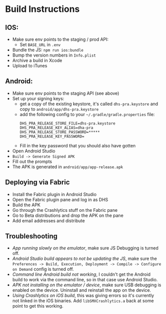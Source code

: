 # Build Instructions

## IOS:

- Make sure env points to the staging / prod API:
  * Set `BASE_URL` in `.env`
- Bundle the JS: `npm run ios:bundle`
- Bump the version numbers in `Info.plist`
- Archive a build in Xcode
- Upload to iTunes

## Android:
- Make sure env points to the staging API (see above)
- Set up your signing keys:
  - get a copy of the existing keystore, it's called `dhs-pra.keystore` and copy to `android/app/dhs-pra.keystore`
  - add the following config to your `~/.gradle/gradle.properties` file:
    ```
    DHS_PRA_RELEASE_STORE_FILE=dhs-pra.keystore
    DHS_PRA_RELEASE_KEY_ALIAS=dha-pra
    DHS_PRA_RELEASE_STORE_PASSWORD=*****
    DHS_PRA_RELEASE_KEY_PASSWORD=
    ```
  - Fill in the key password that you should also have gotten
- Open Android Studio
- `Build -> Generate Signed APK`
- Fill out the prompts
- The APK is generated in `android/app/app-release.apk`

## Deploying via Fabric
- Install the Fabric plugin in Android Studio
- Open the Fabric plugin pane and log in as DHS
- Build the APK
- Go through the Crashlytics stuff on the Fabric pane
- Go to Beta distributions and drop the APK on the pane
- Add email addresses and distribute

## Troubleshooting

- *App running slowly on the emulator*, make sure JS Debugging is turned off.
- *Android Studio build appears to not be updating the JS*, make sure the `Preferences -> Build, Execution, Deployment -> Compile -> Configure on Demand` config is turned off.
- *Command line Android build not working*, I couldn't get the Android build to work via the command line, so in that case use Android Studio.
- *APK not installing on the emulator / device*, make sure USB debugging is enabled on the device. Uninstall and reinstall the app on the device.
- *Using Crashlytics on iOS build*, this was giving errors so it's currently not linked in the iOS binaries. Add `libSMXCrashlytics.a` back at some point to get this working.